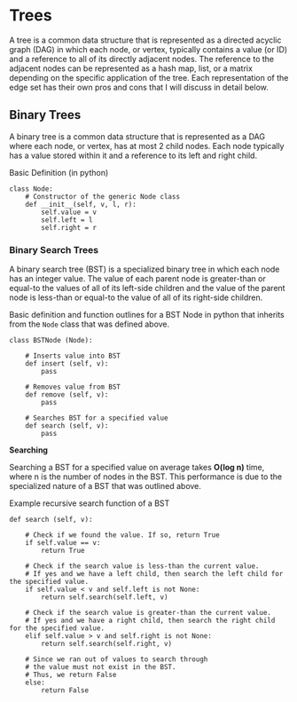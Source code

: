 # Trees

A tree is a common data structure that is represented as a directed acyclic graph (DAG) in which each node, or vertex, typically contains a value (or ID) and a reference to all of its directly adjacent nodes. The reference to the adjacent nodes can be represented as a hash map, list, or a matrix depending on the specific application of the tree. Each representation of the edge set has their own pros and cons that I will discuss in detail below.

## Binary Trees

A binary tree is a common data structure that is represented as a DAG where each node, or vertex, has at most 2 child nodes. Each node typically has a value stored within it and a reference to its left and right child. 


Basic Definition (in python)

```
class Node:
	# Constructor of the generic Node class
	def __init__(self, v, l, r):
		self.value = v
		self.left = l
		self.right = r
```

### Binary Search Trees

A binary search tree (BST) is a specialized binary tree in which each node has an integer value. The value of each parent node is greater-than or equal-to the values of all of its left-side children and the value of the parent node is less-than or equal-to the value of all of its right-side children.

Basic definition and function outlines for a BST Node in python that inherits from the `Node` class that was defined above.

```
class BSTNode (Node):

	# Inserts value into BST
	def insert (self, v):
		pass

	# Removes value from BST
	def remove (self, v):
		pass

	# Searches BST for a specified value
	def search (self, v):
		pass
```

**Searching**

Searching a BST for a specified value on average takes **O(log n)** time, where n is the number of nodes in the BST. This performance is due to the specialized nature of a BST that was outlined above. 

Example recursive search function of a BST

```
def search (self, v):

	# Check if we found the value. If so, return True
	if self.value == v:
		return True

	# Check if the search value is less-than the current value.
	# If yes and we have a left child, then search the left child for the specified value.
	if self.value < v and self.left is not None:
		return self.search(self.left, v)

	# Check if the search value is greater-than the current value.
	# If yes and we have a right child, then search the right child for the specified value.
	elif self.value > v and self.right is not None:
		return self.search(self.right, v)

	# Since we ran out of values to search through
	# the value must not exist in the BST.
	# Thus, we return False
	else:
		return False
```